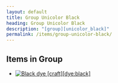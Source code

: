 ```yaml
---
layout: default
title: Group Unicolor Black
heading: Group Unicolor Black
description: "[group][unicolor_black]"
permalink: /items/group-unicolor-black/
---
```



## Items in Group

<ul class="list-items">
    <li><a href="{{site.baseurl}}/items/dye-black/"><img src="{{site.baseurl}}/assets/img/items/textures/dye_black.png" data-toggle="tooltip" title="Black dye [craft][dye:black]"></a></li>
</ul>
